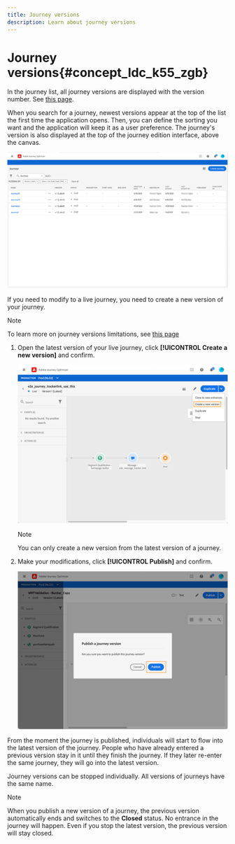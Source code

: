 ```yaml
---
title: Journey versions
description: Learn about journey versions
---
```

# Journey versions{#concept_ldc_k55_zgb}

In the journey list, all journey versions are displayed with the version number. See [this page](../building-journeys/using-the-journey-designer.md). 

When you search for a journey, newest versions appear at the top of the list the first time the application opens. Then, you can define the sorting you want and the application will keep it as a user preference. The journey's version is also displayed at the top of the journey edition interface, above the canvas.

![](../assets/journeyversions1.png)

If you need to modify to a live journey, you need to create a new version of your journey.

>[!NOTE]
>
>To learn more on journey versions limitations, see [this page](../building-journeys/limitations.md#journey-versions-limitations)

1. Open the latest version of your live journey, click **[!UICONTROL Create a new version]** and confirm.

    ![](../assets/journeyversions2.png)

    >[!NOTE]
    >
    >You can only create a new version from the latest version of a journey.

1. Make your modifications, click **[!UICONTROL Publish]** and confirm.

    ![](../assets/journeyversions3.png)

From the moment the journey is published, individuals will start to flow into the latest version of the journey. People who have already entered a previous version stay in it until they finish the journey. If they later re-enter the same journey, they will go into the latest version.

Journey versions can be stopped individually. All versions of journeys have the same name.

>[!NOTE]
>
>When you publish a new version of a journey, the previous version automatically ends and switches to the **Closed** status. No entrance in the journey will happen. Even if you stop the latest version, the previous version will stay closed.
